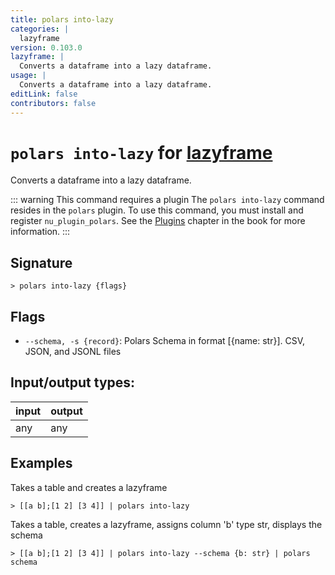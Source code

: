 ```yaml
---
title: polars into-lazy
categories: |
  lazyframe
version: 0.103.0
lazyframe: |
  Converts a dataframe into a lazy dataframe.
usage: |
  Converts a dataframe into a lazy dataframe.
editLink: false
contributors: false
---
```

<!-- This file is automatically generated. Please edit the command in https://github.com/nushell/nushell instead. -->

# `polars into-lazy` for [lazyframe](/commands/categories/lazyframe.md)

<div class='command-title'>Converts a dataframe into a lazy dataframe.</div>

::: warning This command requires a plugin
The `polars into-lazy` command resides in the `polars` plugin.
To use this command, you must install and register `nu_plugin_polars`.
See the [Plugins](/book/plugins.html) chapter in the book for more information.
:::


## Signature

```> polars into-lazy {flags} ```

## Flags

 -  `--schema, -s {record}`: Polars Schema in format [{name: str}]. CSV, JSON, and JSONL files


## Input/output types:

| input | output |
| ----- | ------ |
| any   | any    |

## Examples

Takes a table and creates a lazyframe
```nu
> [[a b];[1 2] [3 4]] | polars into-lazy

```

Takes a table, creates a lazyframe, assigns column 'b' type str, displays the schema
```nu
> [[a b];[1 2] [3 4]] | polars into-lazy --schema {b: str} | polars schema

```

